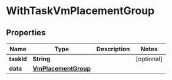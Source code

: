 

# WithTaskVmPlacementGroup


## Properties

Name | Type | Description | Notes
------------ | ------------- | ------------- | -------------
**taskId** | **String** |  |  [optional]
**data** | [**VmPlacementGroup**](VmPlacementGroup.md) |  | 



